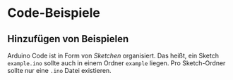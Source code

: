 # Code-Beispiele

## Hinzufügen von Beispielen

Arduino Code ist in Form von *Sketchen* organisiert. Das heißt, ein Sketch `example.ino` sollte auch in einem Ordner `example` liegen. Pro Sketch-Ordner sollte nur eine `.ino` Datei existieren.
